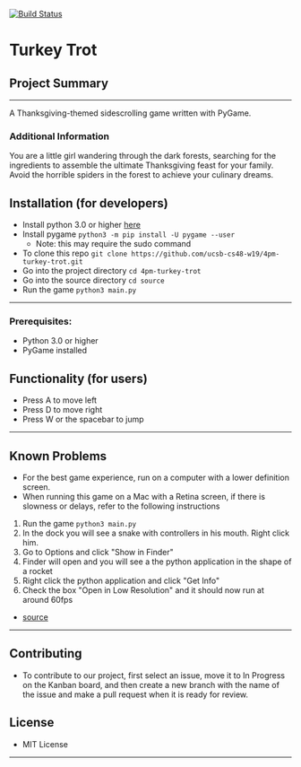[![Build Status](https://travis-ci.org/ucsb-cs48-w19/4pm-turkey-trot.svg?branch=master)](https://travis-ci.org/ucsb-cs48-w19/4pm-turkey-trot)
# Turkey Trot

## Project Summary
---
A Thanksgiving-themed sidescrolling game written with PyGame.

### Additional Information
You are a little girl wandering through the dark forests, searching for the ingredients to assemble the ultimate Thanksgiving feast for your family. Avoid the horrible spiders in the forest to achieve your culinary dreams.

## Installation (for developers)
* Install python 3.0 or higher [here](https://www.python.org/)
* Install pygame 
```python3 -m pip install -U pygame --user```
  * Note: this may require the sudo command
* To clone this repo
```git clone https://github.com/ucsb-cs48-w19/4pm-turkey-trot.git```
* Go into the project directory 
```cd 4pm-turkey-trot```
* Go into the source directory
```cd source```
* Run the game
```python3 main.py```
---
### Prerequisites:
* Python 3.0 or higher
* PyGame installed 

## Functionality (for users)
* Press A to move left
* Press D to move right
* Press W or the spacebar to jump
---

## Known Problems
* For the best game experience, run on a computer with a lower definition screen.
* When running this game on a Mac with a Retina screen, if there is slowness or delays, refer to the following instructions 
1. Run the game ```python3 main.py```
2. In the dock you will see a snake with controllers in his mouth. Right click him.
3. Go to Options and click "Show in Finder"
4. Finder will open and you will see a the python application in the shape of a rocket
5. Right click the python application and click "Get Info"
6. Check the box "Open in Low Resolution" and it should now run at around 60fps
* [source](https://stackoverflow.com/questions/31685936/pygame-application-runs-slower-on-mac-than-on-pc)
---

## Contributing
* To contribute to our project, first select an issue, move it to In Progress on the Kanban board, and then create a new branch with the name of the issue and make a pull request when it is ready for review. 

## License 
* MIT License
---
